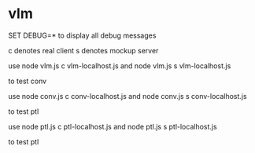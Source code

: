 # vlm
SET DEBUG=* to display all debug messages

c denotes real client
s denotes mockup server

use
node vlm.js c vlm-localhost.js
and
node vlm.js s vlm-localhost.js

to test conv

use
node conv.js c conv-localhost.js
and
node conv.js s conv-localhost.js

to test ptl

use
node ptl.js c ptl-localhost.js
and
node ptl.js s ptl-localhost.js

to test ptl
